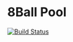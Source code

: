 # 8Ball Pool

[![Build Status](https://travis-ci.org/alu0100769609/8BallPool.svg?branch=master)](https://travis-ci.org/alu0100769609/8BallPool)

